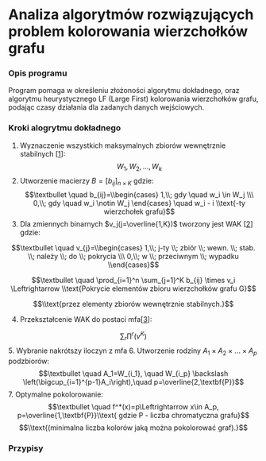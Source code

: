 # Analiza algorytmów rozwiązujących problem kolorowania wierzchołków grafu
### Opis programu
Program pomaga w określeniu złożoności algorytmu dokładnego, oraz algorytmu heurystycznego LF (Large First) kolorowania wierzchołków grafu, podając czasy działania dla zadanych danych wejściowych.
### Kroki alogrytmu dokładnego
1. Wyznaczenie wszystkich maksymalnych zbiorów wewnętrznie stabilnych \[[1](#przypisy)\]:
$$W_1, W_2, ..., W_k$$
2. Utworzenie macierzy $B=[b_{ij}]_{n \times K}$ gdzie:            
$$\textbullet \quad b_{ij}=\\begin{cases} 1,\\; gdy \quad w_i \in W_j \\\ 0,\\; gdy \quad w_i \notin W_j \end{cases} \quad w_i - i \\text{-ty wierzchołek grafu}$$
3. Dla zmiennych binarnych $v_j(j=\overline{1,K})$ tworzony jest WAK \[[2](#przypisy)\] gdzie:

$$\textbullet \quad v_{j}=\\begin{cases} 1,\\;  j-ty \\; zbiór \\; wewn. \\; stab. \\; należy \\; do \\; pokrycia \\\ 0,\\;  w \\; przeciwnym \\; wypadku \\end{cases}$$

$$\textbullet \quad \prod_{i=1}^n \sum_{j=1}^K b_{ij} \times v_i \Leftrightarrow \\text{Pokrycie elementów zbioru wierzchołków grafu G}$$

$$\\text{przez elementy zbiorów wewnętrznie stabilnych.}$$

4. Przekształcenie WAK do postaci mfa\[[3](#przypisy)\]:


    
          
            
    

          
    
    
  
$$ \sum_r\prod^r(v^K) $$
5. Wybranie nakrótszy iloczyn z mfa
6. Utworzenie rodziny $A_1 \times A_2 \times ... \times A_p$ podzbiorów:
$$\textbullet \quad A_1=W_{i_1}, \quad W_{i_p} \backslash \left(\bigcup_{i=1}^{p-1}A_i\right),\quad p=\overline{2,\textbf{P}}$$
7. Optymalne pokolorowanie:
$$\textbullet \quad f^*(x)=p\Leftrightarrow x\in A_p, p=\overline{1,\textbf{P}}\\text{ gdzie P - liczba chromatyczna grafu}$$
$$\\text{(minimalna liczba kolorów jaką można pokolorować graf).}$$

### Przypisy
